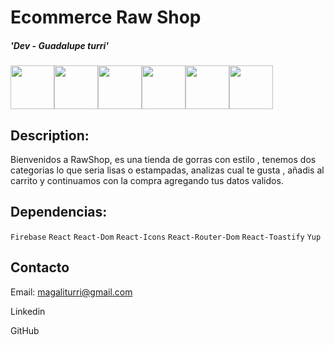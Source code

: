 # Ecommerce Raw Shop

##### 'Dev - Guadalupe turri'

<div style= "display: flex">
    <img src="https://cdn.freebiesupply.com/logos/large/2x/react-1-logo-png-transparent.png" width=70>
    <img src="https://uxwing.com/wp-content/themes/uxwing/download/brands-and-social-media/visual-studio-code-icon.png" width=70 >
    <img src="https://firebase.google.com/static/images/brand-guidelines/logo-logomark.png" width=70 >
    <img src="https://cdn.freebiesupply.com/logos/large/2x/css3-logo-png-transparent.png" width=70 > 
    <img src="https://upload.wikimedia.org/wikipedia/commons/thumb/6/61/HTML5_logo_and_wordmark.svg/1024px-HTML5_logo_and_wordmark.svg.png" width=70 >
    <img src="https://static.vecteezy.com/system/resources/previews/027/127/463/original/javascript-logo-javascript-icon-transparent-free-png.png" width=70>

</div>

## Description:
Bienvenidos a RawShop, es una tienda de gorras con estilo , tenemos dos categorias lo que seria lisas o estampadas, analizas cual te gusta , añadis al carrito y continuamos con la compra agregando tus datos validos.

## Dependencias:
`Firebase` `React` `React-Dom` `React-Icons` `React-Router-Dom` `React-Toastify` `Yup`

## Contacto


Email: magaliturri@gmail.com

<a src= "linkedin.com/in/guadalupe-turri-852a92156">Linkedin

<a src="github.com/GuadalupeTurri "> GitHub
